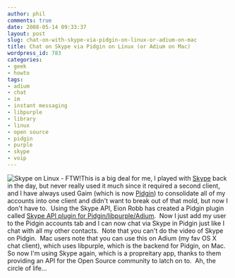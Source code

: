 ```yaml
---
author: phil
comments: true
date: 2008-05-14 09:33:37
layout: post
slug: chat-on-with-skype-via-pidgin-on-linux-or-adium-on-mac
title: Chat on Skype via Pidgin on Linux (or Adium on Mac)
wordpress_id: 783
categories:
- geek
- howto
tags:
- adium
- chat
- im
- instant messaging
- libpurple
- library
- linux
- open source
- pidgin
- purple
- skype
- voip
---
```


![Skype on Linux - FTW!](http://www.fak3r.com/wp-content/uploads/2008/05/logo-skype.jpg)This is a big deal for me, I played with [Skype](http://www.skype.com/welcomeback/) back in the day, but never really used it much since it required a second client, and I have always used Gaim (which is now [Pidgin](http://www.pidgin.im/)) to consolidate all of my accounts into one client and didn't want to break out of that mold, but now I don't have to.  Using the Skype API, Eion Robb has created a Pidgin plugin called [Skype API plugin for Pidgin/libpurple/Adium](http://myjobspace.co.nz/images/pidgin/).  Now I just add my user to the Pidgin accounts tab and I can now chat via Skype in Pidgin just like I chat with all my other contacts.  Note that you can't do the video of Skype on Pidgin.  Mac users note that you can use this on Adium (my fav OS X chat client), which uses libpurple, which is the backend for Pidgin, on Mac.  So now I'm using Skype again, which is a propreitary app, thanks to them providing an API for the Open Source community to latch on to.  Ah, the circle of life...
